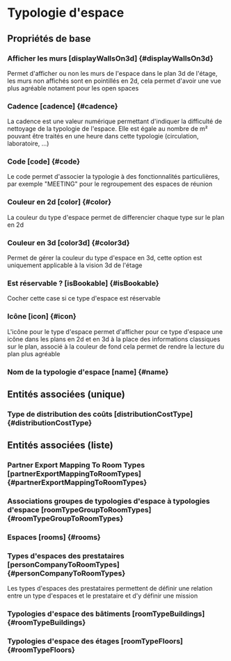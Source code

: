 # Typologie d'espace
<!--- THIS FILE IS GENERATED PLEASE DO NOT EDIT IT DIRECTLY --->



## Propriétés de base

### Afficher les murs [displayWallsOn3d] {#displayWallsOn3d}
        
Permet d'afficher ou non les murs de l'espace dans le plan 3d de l'étage, les murs non affichés sont en pointillés en 2d, cela permet d'avoir une vue plus agréable notament pour les open spaces

### Cadence [cadence] {#cadence}
        
La cadence est une valeur numérique permettant d'indiquer la difficulté de nettoyage de la typologie de l'espace. Elle est égale au nombre de m² pouvant être traités en une heure dans cette typologie (circulation, laboratoire, ...)

### Code [code] {#code}

Le code permet d'associer la typologie à des fonctionnalités particulières, par exemple "MEETING" pour le regroupement des espaces de réunion       

### Couleur en 2d [color] {#color}
        
La couleur du type d'espace permet de differencier chaque type sur le plan en 2d
### Couleur en 3d [color3d] {#color3d}
        
Permet de gérer la couleur du type d'espace en 3d, cette option est uniquement applicable à la vision 3d de l'étage
### Est réservable ? [isBookable] {#isBookable}
        
Cocher cette case si ce type d'espace est réservable
### Icône [icon] {#icon}
        
L'icône pour le type d'espace permet d'afficher pour ce type d'espace une icône dans les plans en 2d et en 3d à la place des informations classiques sur le plan, associé à la couleur de fond cela permet de rendre la lecture du plan plus agréable
### Nom de la typologie d'espace [name] {#name}
        


## Entités associées (unique)

### Type de distribution des coûts [distributionCostType] {#distributionCostType}
        


## Entités associées (liste)

###  Partner Export Mapping To Room Types [partnerExportMappingToRoomTypes] {#partnerExportMappingToRoomTypes}
        

### Associations groupes de typologies d'espace à typologies d'espace [roomTypeGroupToRoomTypes] {#roomTypeGroupToRoomTypes}
        

### Espaces [rooms] {#rooms}
        

### Types d'espaces des prestataires [personCompanyToRoomTypes] {#personCompanyToRoomTypes}
        
Les types d'espaces des prestataires permettent de définir une relation entre un type d'espaces et le prestataire et d'y définir une mission
### Typologies d'espace des bâtiments [roomTypeBuildings] {#roomTypeBuildings}
        

### Typologies d'espace des étages [roomTypeFloors] {#roomTypeFloors}
        




